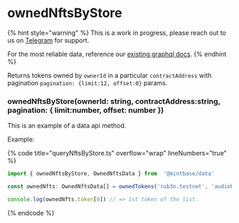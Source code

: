 # ownedNftsByStore

{% hint style="warning" %}
This is a work in progress, please reach out to us on [Telegram](https://t.me/mintdev) for support.

For the most reliable data, reference our [existing graphql docs](https://docs.mintbase.io/dev/read-data/mintbase-graph).
{% endhint %}

Returns tokens owned by `ownerId` in a particular `contractAddress` with pagination `pagination: {limit:12, offset:0}` params.

### ownedNftsByStore(ownerId: string, contractAddress:string, pagination: { limit:number, offset: number })

This is an example of a data api method.

Example:

{% code title="queryNftsByStore.ts" overflow="wrap" lineNumbers="true" %}
```typescript
import { ownedNftsByStore, OwnedNftsData } from  '@mintbase/data'

const ownedNfts: OwnedNftsData[] = ownedTokens('rub3n.testnet', 'audiobr.mintspace2.testnet' {limit:  20 , offset: 0});

console.log(ownedNfts.token[0]) // => 1st token of the list.

```
{% endcode %}
